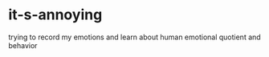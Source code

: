 # it-s-annoying
trying to record my emotions and learn about human emotional quotient and behavior 
